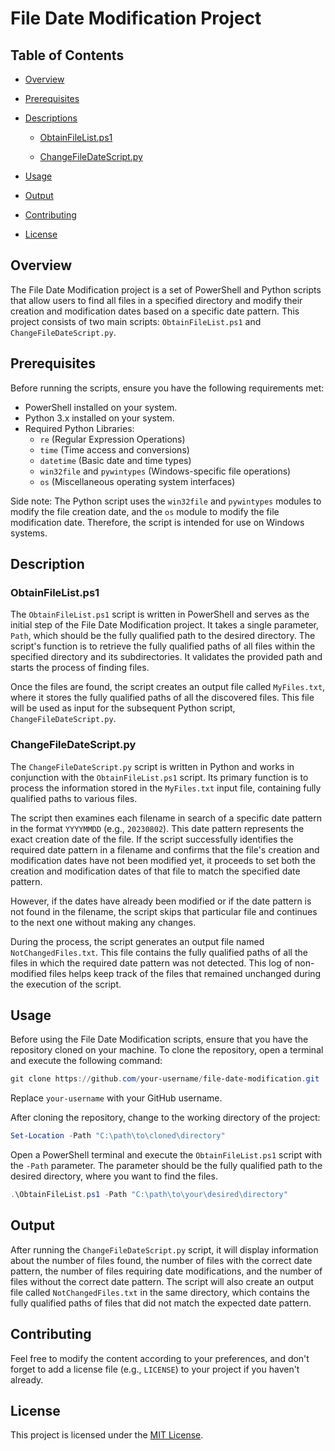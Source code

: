 # File Date Modification Project

## Table of Contents

- [Overview](https://github.com/Eli-Rousseau/ChaningFileDates#overview)
  
- [Prerequisites](https://github.com/Eli-Rousseau/ChaningFileDates#prerequisites)
  
- [Descriptions](https://github.com/Eli-Rousseau/ChaningFileDates#descriptions)
  
  - [ObtainFileList.ps1](https://github.com/Eli-Rousseau/ChaningFileDates#obtainfilelistps1)
    
  - [ChangeFileDateScript.py](https://github.com/Eli-Rousseau/ChaningFileDates#changefiledatescriptpy)
    
- [Usage](https://github.com/Eli-Rousseau/ChaningFileDates#usage)
  
- [Output](https://github.com/Eli-Rousseau/ChaningFileDates#output)
  
- [Contributing](https://github.com/Eli-Rousseau/ChaningFileDates#contributing)
  
- [License](https://github.com/Eli-Rousseau/ChaningFileDates#license)
  

## Overview

The File Date Modification project is a set of PowerShell and Python scripts that allow users to find all files in a specified directory and modify their creation and modification dates based on a specific date pattern. This project consists of two main scripts: `ObtainFileList.ps1` and `ChangeFileDateScript.py`.

## Prerequisites

Before running the scripts, ensure you have the following requirements met:

- PowerShell installed on your system.
- Python 3.x installed on your system.
- Required Python Libraries:
  - `re` (Regular Expression Operations)
  - `time` (Time access and conversions)
  - `datetime` (Basic date and time types)
  - `win32file` and `pywintypes` (Windows-specific file operations)
  - `os` (Miscellaneous operating system interfaces)

Side note: The Python script uses the `win32file` and `pywintypes` modules to modify the file creation date, and the `os` module to modify the file modification date. Therefore, the script is intended for use on Windows systems.

## Description

### ObtainFileList.ps1

The `ObtainFileList.ps1` script is written in PowerShell and serves as the initial step of the File Date Modification project. It takes a single parameter, `Path`, which should be the fully qualified path to the desired directory. The script's function is to retrieve the fully qualified paths of all files within the specified directory and its subdirectories. It validates the provided path and starts the process of finding files.

Once the files are found, the script creates an output file called `MyFiles.txt`, where it stores the fully qualified paths of all the discovered files. This file will be used as input for the subsequent Python script, `ChangeFileDateScript.py`.

### ChangeFileDateScript.py

The `ChangeFileDateScript.py` script is written in Python and works in conjunction with the `ObtainFileList.ps1` script. Its primary function is to process the information stored in the `MyFiles.txt` input file, containing fully qualified paths to various files.

The script then examines each filename in search of a specific date pattern in the format `YYYYMMDD` (e.g., `20230802`). This date pattern represents the exact creation date of the file. If the script successfully identifies the required date pattern in a filename and confirms that the file's creation and modification dates have not been modified yet, it proceeds to set both the creation and modification dates of that file to match the specified date pattern.

However, if the dates have already been modified or if the date pattern is not found in the filename, the script skips that particular file and continues to the next one without making any changes.

During the process, the script generates an output file named `NotChangedFiles.txt`. This file contains the fully qualified paths of all the files in which the required date pattern was not detected. This log of non-modified files helps keep track of the files that remained unchanged during the execution of the script.

## Usage

Before using the File Date Modification scripts, ensure that you have the repository cloned on your machine. To clone the repository, open a terminal and execute the following command:

```powershell
git clone https://github.com/your-username/file-date-modification.git
```

Replace `your-username` with your GitHub username.

After cloning the repository, change to the working directory of the project:

```powershell
Set-Location -Path "C:\path\to\cloned\directory"
```

Open a PowerShell terminal and execute the `ObtainFileList.ps1` script with the `-Path` parameter. The parameter should be the fully qualified path to the desired directory, where you want to find the files.

```powershell
.\ObtainFileList.ps1 -Path "C:\path\to\your\desired\directory"
```

## Output

After running the `ChangeFileDateScript.py` script, it will display information about the number of files found, the number of files with the correct date pattern, the number of files requiring date modifications, and the number of files without the correct date pattern. The script will also create an output file called `NotChangedFiles.txt` in the same directory, which contains the fully qualified paths of files that did not match the expected date pattern.

## Contributing

Feel free to modify the content according to your preferences, and don't forget to add a license file (e.g., `LICENSE`) to your project if you haven't already.

## License

This project is licensed under the [MIT License](https://github.com/Eli-Rousseau/WSL/blob/master/LICENSE).
